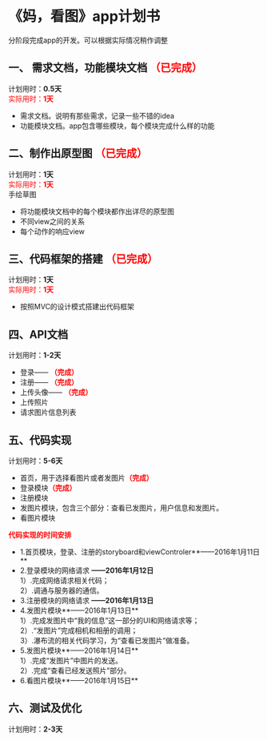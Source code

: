 # 《妈，看图》app计划书 #
分阶段完成app的开发。可以根据实际情况稍作调整

## 一、 需求文档，功能模块文档 <font color = "red">（已完成）</font>

计划用时：**0.5天**   
<font color = "red">实际用时：**1天**</font>

- 需求文档。说明有那些需求，记录一些不错的idea
- 功能模块文档。app包含哪些模块，每个模块完成什么样的功能

## 二、制作出原型图 <font color = "red">（已完成）</font>
计划用时：**1天**  
<font color = "red">实际用时：**1天**</font>  
手绘草图

- 将功能模块文档中的每个模块都作出详尽的原型图
- 不同view之间的关系
- 每个动作的响应view

## 三、代码框架的搭建 <font color = "red">（已完成）</font>
计划用时：**1天**  
<font color = "red">实际用时：**1天**</font>

- 按照MVC的设计模式搭建出代码框架


## 四、API文档 ##
计划用时：**1-2天**  

- 登录—— <font color = "red">**（完成）**</font>  
- 注册—— <font color = "red">**（完成）**</font>
- 上传头像—— <font color = "red">**（完成）**</font>  
- 上传照片  
- 请求图片信息列表  


## 五、代码实现 
计划用时：**5-6天**

- 首页，用于选择看图片或者发图片<font color = "red">**（完成）**</font>
- 登录模块<font color = "red">**（完成）**</font>
- 注册模块
- 发图片模块，包含三个部分：查看已发图片，用户信息和发图片。
- 看图片模块

<font color = "red">**代码实现的时间安排** </font> 

- 1.首页模块，登录、注册的storyboard和viewControler**——2016年1月11日**  
- 2.登录模块的网络请求	**——2016年1月12日**  
  	1）.完成网络请求相关代码；  
  	2）.调通与服务器的通信。  
- 3.注册模块的网络请求		**——2016年1月13日** 
- 4.发图片模块**——2016年1月13日**  
	1）.完成发图片中“我的信息”这一部分的UI和网络请求等；  
	2）.“发图片”完成相机和相册的调用；   
	3）.瀑布流的相关代码学习，为“查看已发图片”做准备。  
- 5.发图片模块**——2016年1月14日**  
	1）.完成“发图片”中图片的发送。  
	2）.完成“查看已经发送照片”部分。
- 6.看图片模块**——2016年1月15日**  

## 六、测试及优化 ##
计划用时：**2-3天**





